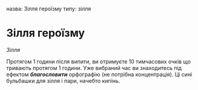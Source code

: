 назва: Зілля героїзму типу: зілля

# Зілля героїзму
_Зілля_

Протягом 1 години після випити, ви отримуєте 10 тимчасових очків що тривають протягом 1 години. Уже вибраний час ви знаходитесь під ефектом **_благословити_** орфографію (не потрібна концентрація). Ці сині бульбашки для зілля і пари, начебто кипінь. 